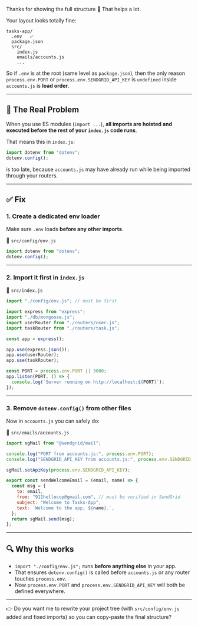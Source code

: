 Thanks for showing the full structure 🙌 That helps a lot.

Your layout looks totally fine:

```
tasks-app/
  .env   ✅
  package.json
  src/
    index.js
    emails/accounts.js
    ...
```

So if `.env` is at the root (same level as `package.json`), then the only reason `process.env.PORT` or `process.env.SENDGRID_API_KEY` is `undefined` inside `accounts.js` is **load order**.

---

## 🚨 The Real Problem

When you use ES modules (`import ...`), **all imports are hoisted and executed before the rest of your `index.js` code runs**.

That means this in `index.js`:

```js
import dotenv from "dotenv";
dotenv.config();
```

is too late, because `accounts.js` may have already run while being imported through your routers.

---

## ✅ Fix

### 1. Create a dedicated env loader

Make sure `.env` loads **before any other imports**.

📄 `src/config/env.js`

```js
import dotenv from "dotenv";
dotenv.config();
```

---

### 2. Import it first in `index.js`

📄 `src/index.js`

```js
import "./config/env.js"; // must be first

import express from "express";
import "./db/mongoose.js";
import userRouter from "./routers/user.js";
import taskRouter from "./routers/task.js";

const app = express();

app.use(express.json());
app.use(userRouter);
app.use(taskRouter);

const PORT = process.env.PORT || 3000;
app.listen(PORT, () => {
  console.log(`Server running on http://localhost:${PORT}`);
});
```

---

### 3. Remove `dotenv.config()` from other files

Now in `accounts.js` you can safely do:

📄 `src/emails/accounts.js`

```js
import sgMail from "@sendgrid/mail";

console.log("PORT from accounts.js:", process.env.PORT);
console.log("SENDGRID_API_KEY from accounts.js:", process.env.SENDGRID_API_KEY);

sgMail.setApiKey(process.env.SENDGRID_API_KEY);

export const sendWelcomeEmail = (email, name) => {
  const msg = {
    to: email,
    from: "911hellocop@gmail.com", // must be verified in SendGrid
    subject: "Welcome to Tasks-App",
    text: `Welcome to the app, ${name}.`,
  };
  return sgMail.send(msg);
};
```

---

## 🔍 Why this works

* `import "./config/env.js";` runs **before anything else** in your app.
* That ensures `dotenv.config()` is called before `accounts.js` or any router touches `process.env`.
* Now `process.env.PORT` and `process.env.SENDGRID_API_KEY` will both be defined everywhere.

---

👉 Do you want me to rewrite your project tree (with `src/config/env.js` added and fixed imports) so you can copy-paste the final structure?
